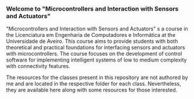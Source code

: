 ### Welcome to "Microcontrollers and Interaction with Sensors and Actuators"

"Microcontrollers and Interaction with Sensors and Actuators" s a course in the Licenciatura em Engenharia de Computadores e Informática at the Universidade de Aveiro. This course aims to provide students with both theoretical and practical foundations for interfacing sensors and actuators with microcontrollers. The course focuses on the development of control software for implementing intelligent systems of low to medium complexity with connectivity features.

The resources for the classes present in this repository are not authored by me and are located in the respective folder for each class. Nevertheless, they are available here along with some resources for those interested.